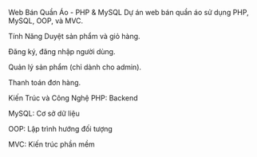 Web Bán Quần Áo - PHP & MySQL
Dự án web bán quần áo sử dụng PHP, MySQL, OOP, và MVC.

Tính Năng
Duyệt sản phẩm và giỏ hàng.

Đăng ký, đăng nhập người dùng.

Quản lý sản phẩm (chỉ dành cho admin).

Thanh toán đơn hàng.

Kiến Trúc và Công Nghệ
PHP: Backend

MySQL: Cơ sở dữ liệu

OOP: Lập trình hướng đối tượng

MVC: Kiến trúc phần mềm
